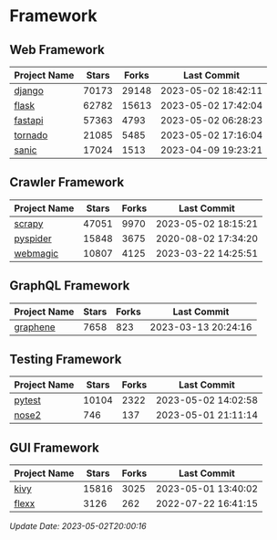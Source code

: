 # Framework

## Web Framework
| Project Name | Stars | Forks | Last Commit |
| ------------ | ----- | ----- | ----------- |
| [django](https://github.com/django/django) | 70173 | 29148 | 2023-05-02 18:42:11 |
| [flask](https://github.com/pallets/flask) | 62782 | 15613 | 2023-05-02 17:42:04 |
| [fastapi](https://github.com/tiangolo/fastapi) | 57363 | 4793 | 2023-05-02 06:28:23 |
| [tornado](https://github.com/tornadoweb/tornado) | 21085 | 5485 | 2023-05-02 17:16:04 |
| [sanic](https://github.com/sanic-org/sanic) | 17024 | 1513 | 2023-04-09 19:23:21 |

## Crawler Framework
| Project Name | Stars | Forks | Last Commit |
| ------------ | ----- | ----- | ----------- |
| [scrapy](https://github.com/scrapy/scrapy) | 47051 | 9970 | 2023-05-02 18:15:21 |
| [pyspider](https://github.com/binux/pyspider) | 15848 | 3675 | 2020-08-02 17:34:20 |
| [webmagic](https://github.com/code4craft/webmagic) | 10807 | 4125 | 2023-03-22 14:25:51 |

## GraphQL Framework
| Project Name | Stars | Forks | Last Commit |
| ------------ | ----- | ----- | ----------- |
| [graphene](https://github.com/graphql-python/graphene) | 7658 | 823 | 2023-03-13 20:24:16 |

## Testing Framework
| Project Name | Stars | Forks | Last Commit |
| ------------ | ----- | ----- | ----------- |
| [pytest](https://github.com/pytest-dev/pytest) | 10104 | 2322 | 2023-05-02 14:02:58 |
| [nose2](https://github.com/nose-devs/nose2) | 746 | 137 | 2023-05-01 21:11:14 |

## GUI Framework
| Project Name | Stars | Forks | Last Commit |
| ------------ | ----- | ----- | ----------- |
| [kivy](https://github.com/kivy/kivy) | 15816 | 3025 | 2023-05-01 13:40:02 |
| [flexx](https://github.com/flexxui/flexx) | 3126 | 262 | 2022-07-22 16:41:15 |

*Update Date: 2023-05-02T20:00:16*